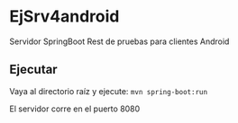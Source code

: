 # EjSrv4android
Servidor SpringBoot Rest de pruebas para clientes Android

## Ejecutar
Vaya al directorio raíz y ejecute: `mvn spring-boot:run`

El servidor corre en el puerto 8080

